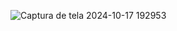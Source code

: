 ![Captura de tela 2024-10-17 192953](https://github.com/user-attachments/assets/19c77f13-4e83-4369-9915-8ffefa8fbb56)
